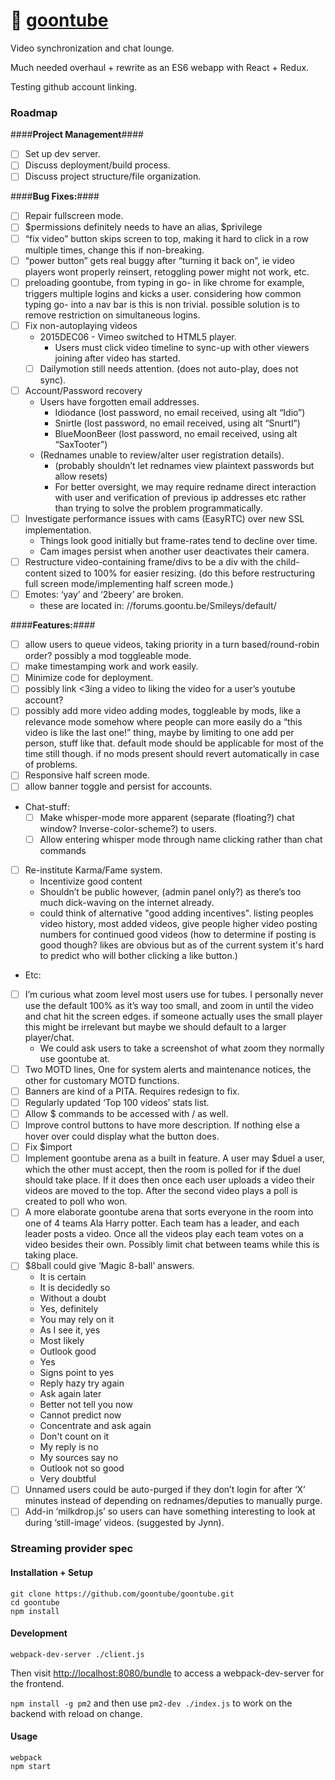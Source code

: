 # :hamburger: [goontube](https://goontu.be/)

Video synchronization and chat lounge.  

Much needed overhaul + rewrite as an ES6 webapp with React + Redux.  

Testing github account linking.
### Roadmap

####**Project Management**####
- [ ] Set up dev server.
- [ ] Discuss deployment/build process.
- [ ] Discuss project structure/file organization.

####**Bug Fixes:**####
- [ ] Repair fullscreen mode.
- [ ] $permissions definitely needs to have an alias, $privilege
- [ ] “fix video” button skips screen to top, making it hard to click in a row multiple times, change this if non-breaking.
- [ ] “power button” gets real buggy after “turning it back on”, ie video players wont properly reinsert, retoggling power might not work, etc.
- [ ] preloading goontube, from typing in go- in like chrome for example, triggers multiple logins and kicks a user. considering how common typing go- into a nav bar is this is non trivial. possible solution is to remove restriction on simultaneous logins.
- [ ] Fix non-autoplaying videos
  - 2015DEC06 - Vimeo switched to HTML5 player.
    - Users must click video timeline to sync-up with other viewers joining after video has started.
  - [ ] Dailymotion still needs attention. (does not auto-play, does not sync).
- [ ] Account/Password recovery
  - Users have forgotten email addresses.
    - Idiodance (lost password, no email received, using alt “Idio”)
    - Snirtle (lost password, no email received, using alt “Snurtl”)
    - BlueMoonBeer (lost password, no email received, using alt “SaxTooter”)
  - (Rednames unable to review/alter user registration details).
    - (probably shouldn’t let rednames view plaintext passwords but allow resets)
    - For better oversight, we may require redname direct interaction with user and verification of previous ip addresses etc rather than trying to solve the problem programmatically.
- [ ] Investigate performance issues with cams (EasyRTC) over new SSL implementation.
  - Things look good initially but frame-rates tend to decline over time.
  - Cam images persist when another user deactivates their camera.
- [ ] Restructure video-containing frame/divs to be a div with the child-content sized to 100% for easier resizing. (do this before restructuring full screen mode/implementing half screen mode.)
- [ ] Emotes: ‘yay’ and ‘2beery’ are broken.
  - these are located in: //forums.goontu.be/Smileys/default/


####**Features:**####
- [ ] allow users to queue videos, taking priority in a turn based/round-robin order? possibly a mod toggleable mode.
- [ ] make timestamping work and work easily.
- [ ] Minimize code for deployment. 
- [ ] possibly link <3ing a video to liking the video for a user’s youtube account?
- [ ] possibly add more video adding modes, toggleable by mods, like a relevance mode somehow where people can more easily do a “this video is like the last one!” thing, maybe by limiting to one add per person, stuff like that. default mode should be applicable for most of the time still though. if no mods present should revert automatically in case of problems.
- [ ] Responsive half screen mode.
- [ ] allow banner toggle and persist for accounts.
- Chat-stuff:
  - [ ] Make whisper-mode more apparent (separate (floating?) chat window? Inverse-color-scheme?) to users. 
  - [ ] Allow entering whisper mode through name clicking rather than chat commands
- [ ] Re-institute Karma/Fame system.
  - Incentivize good content
  - Shouldn’t be public however, (admin panel only?) as there’s too much dick-waving on the internet already.
  - could think of alternative "good adding incentives". listing peoples video history, most added videos, give people higher video posting numbers for continued good videos (how to determine if posting is good though? likes are obvious but as of the current system it's hard to predict who will bother clicking a like button.)
- Etc:
- [ ] I’m curious what zoom level most users use for tubes. I personally never use the default 100% as it’s way too small, and zoom in until the video and chat hit the screen edges. if someone actually uses the small player this might be irrelevant but maybe we should default to a larger player/chat.
  - We could ask users to take a screenshot of what zoom they normally use goontube at.
- [ ] Two MOTD lines, One for system alerts and maintenance notices, the other for customary MOTD functions.
- [ ] Banners are kind of a PITA. Requires redesign to fix.
- [ ] Regularly updated ‘Top 100 videos’ stats list.
- [ ] Allow $ commands to be accessed with / as well.
- [ ] Improve control buttons to have more description. If nothing else a hover over could display what the button does.
- [ ] Fix $import
- [ ] Implement goontube arena as a built in feature. A user may $duel a user, which the other must accept, then the room is polled for if the duel should take place. If it does then once each user uploads a video their videos are moved to the top. After the second video plays a poll is created to poll who won.
- [ ] A more elaborate goontube arena that sorts everyone in the room into one of 4 teams Ala Harry potter. Each team has a leader, and each leader posts a video. Once all the videos play each team votes on a video besides their own. Possibly limit chat between teams while this is taking place.
- [ ] $8ball could give ‘Magic 8-ball’ answers.
  - It is certain
  - It is decidedly so
  - Without a doubt
  - Yes, definitely
  - You may rely on it
  - As I see it, yes
  - Most likely
  - Outlook good
  - Yes
  - Signs point to yes
  - Reply hazy try again
  - Ask again later
  - Better not tell you now
  - Cannot predict now
  - Concentrate and ask again
  - Don't count on it
  - My reply is no
  - My sources say no
  - Outlook not so good
  - Very doubtful
- [ ] Unnamed users could be auto-purged if they don’t login for after ‘X’ minutes instead of depending on rednames/deputies to manually purge.
- [ ] Add-in ‘milkdrop.js’ so users can have something interesting to look at during ‘still-image’ videos. (suggested by Jynn).

### Streaming provider spec

#### Installation + Setup

```
git clone https://github.com/goontube/goontube.git
cd goontube
npm install
```

#### Development

```
webpack-dev-server ./client.js
```

Then visit [http://localhost:8080/bundle](http://localhost:8080/bundle) to access a webpack-dev-server for the frontend.

`npm install -g pm2` and then use `pm2-dev ./index.js` to work on the backend with reload on change.

#### Usage

```
webpack
npm start
```
